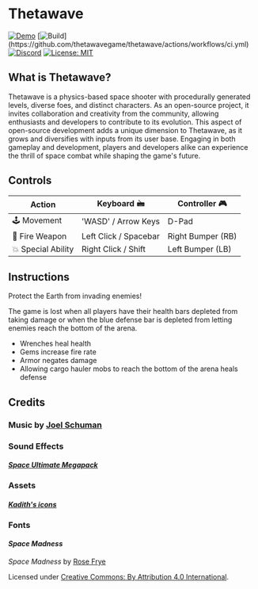 # Thetawave
[![Demo](https://img.shields.io/badge/Demo-Play%20Now%21-blue)](https://thetawave.metalmancy.tech)
[![Build](https://github.com/thetawavegame/thetawave/actions/workflows/ci.yml/badge.svg?)](https://github.com/thetawavegame/thetawave/actions/workflows/ci.yml)
[![Discord](https://img.shields.io/badge/chat-on%20discord-green.svg?logo=discord&logoColor=fff&labelColor=1e1c24&color=8d5b3f)](https://discord.gg/4smxjcheE5)
[![License: MIT](https://img.shields.io/badge/License-MIT-yellow.svg)](https://opensource.org/licenses/MIT)

## What is Thetawave?

Thetawave is a physics-based space shooter with procedurally generated levels, diverse foes, and distinct characters. As an open-source project, it invites collaboration and creativity from the community, allowing enthusiasts and developers to contribute to its evolution. This aspect of open-source development adds a unique dimension to Thetawave, as it grows and diversifies with inputs from its user base. Engaging in both gameplay and development, players and developers alike can experience the thrill of space combat while shaping the game's future.

## Controls

| Action            | Keyboard 🖮            | Controller 🎮      |
| ----------------- | --------------------- | ----------------- |
| 🕹️ Movement        | 'WASD' / Arrow Keys   | D-Pad             |
| 🔫 Fire Weapon     | Left Click / Spacebar | Right Bumper (RB) |
| 💥 Special Ability | Right Click / Shift   | Left Bumper (LB)  |

## Instructions

Protect the Earth from invading enemies!

The game is lost when all players have their health bars depleted from taking damage or when the blue defense bar is depleted from letting enemies reach the bottom of the arena.

- Wrenches heal health
- Gems increase fire rate
- Armor negates damage
- Allowing cargo hauler mobs to reach the bottom of the arena heals defense

## Credits

### Music by [Joel Schuman](https://joelhasa.site/)

### Sound Effects

#### [*Space Ultimate Megapack*](https://gamesupply.itch.io/ultimate-space-game-mega-asset-package)

### Assets

#### [*Kadith's icons*](https://kadith.itch.io/kadiths-free-icons)

### Fonts

#### *Space Madness*

*Space Madness* by [Rose Frye](https://modernmodron.itch.io/)

Licensed under [Creative Commons: By Attribution 4.0 International](http://creativecommons.org/licenses/by/4.0/).
